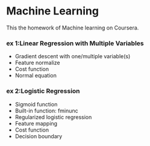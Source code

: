 # Machine Learning
This the homework of Machine learning on Coursera.

### ex 1:Linear Regression with Multiple Variables
- Gradient descent with one/multiple variable(s)
- Feature normalize
- Cost function
- Normal equation

### ex 2:Logistic Regression
- Sigmoid function
- Built-in function: fminunc
- Regularized logistic regression
- Feature mapping
- Cost function
- Decision boundary